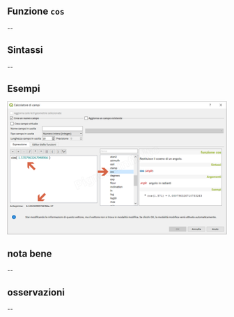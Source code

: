 ## Funzione `cos`

--

## Sintassi

--

## Esempi

<img src="/img/matematica/cos/cos1.png">

## nota bene

--

## osservazioni

--